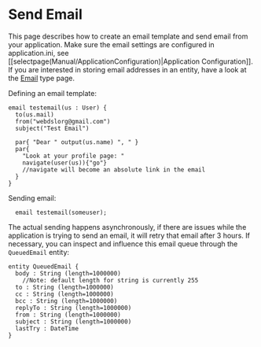# Send Email

This page describes how to create an email template and send email from your application. Make sure the email settings are configured in application.ini, see [[selectpage(Manual/ApplicationConfiguration)|Application Configuration]]. If you are interested in storing email addresses in an entity, have a look at the [Email](https://webdsl.org/selectpage/Manual/Types#Email) type page.

Defining an email template:

    email testemail(us : User) {
      to(us.mail)
      from("webdslorg@gmail.com")
      subject("Test Email")
  
      par{ "Dear " output(us.name) ", " }
      par{
        "Look at your profile page: "
        navigate(user(us)){"go"}
        //navigate will become an absolute link in the email
      }
    }

Sending email:

      email testemail(someuser);

The actual sending happens asynchronously, if there are issues while the application is trying to send an email, it will retry that email after 3 hours. If necessary, you can inspect and influence this email queue through the `QueuedEmail` entity:

    entity QueuedEmail {
      body : String (length=1000000) 
        //Note: default length for string is currently 255
      to : String (length=1000000)
      cc : String (length=1000000)
      bcc : String (length=1000000)
      replyTo : String (length=1000000)
      from : String (length=1000000)
      subject : String (length=1000000)
      lastTry : DateTime 
    }
